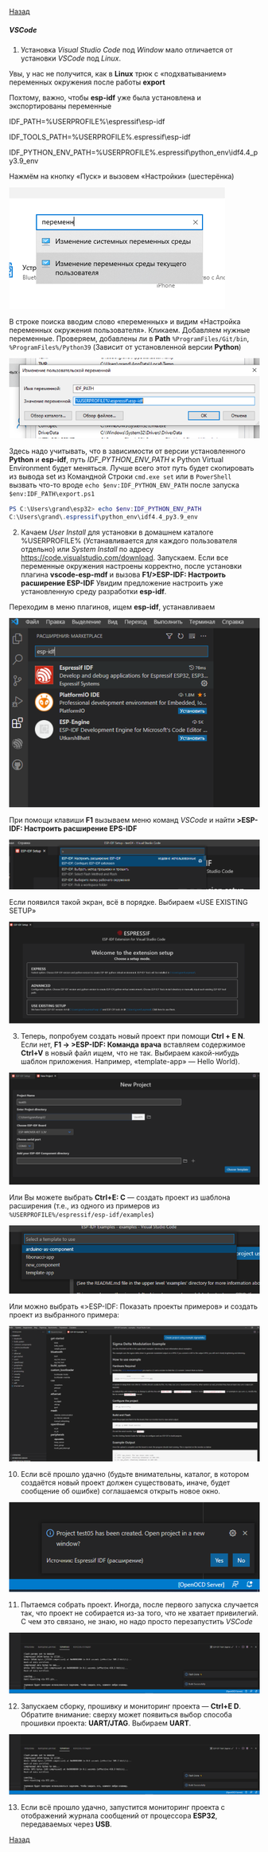 [Назад](./README.md)

##### VSCode <div id="espidflinuxvscodeplugin"></div>

1. Установка *Visual Studio Code* под *Window* мало отличается от установки *VSCode* под *Linux*.

Увы, у нас не получится, как в **Linux** трюк с «подхватыванием» переменных окружения после работы **export** 

Похтому, важно, чтобы **esp-idf** уже была установлена и экспортированы переменные 

IDF_PATH=%USERPROFILE%\espressif\esp-idf

IDF_TOOLS_PATH=%USERPROFILE%\.espressif\esp-idf

IDF_PYTHON_ENV_PATH=%USERPROFILE%\.espressif\python_env\idf4.4_py3.9_env

Нажмём на кнопку «Пуск» и вызовем «Настройки» (шестерёнка)

![Вызвать настройки переменных окружения пользователя](./files/images/options_user_environment_variables_01.png)

В строке поиска вводим слово «переменных» и видим «Настройка переменных окружения пользователя». Кликаем. Добавляем нужные переменные. Проверяем, добавлены ли в **Path** ```%ProgramFiles/Git/bin```, ```%ProgramFiles%/Python39``` (Зависит от установленной версии **Python**)

![Вызвать настройки переменных окружения пользователя](./files/images/options_user_environment_variables_03.png)


Здесь надо учитывать, что в зависимости от версии установленного **Python** и **esp-idf**, путь *IDF_PYTHON_ENV_PATH* к Python Virtual Environment будет меняться. Лучше всего этот путь будет скопировать из вывода set из Командной Строки ```cmd.exe set``` или в ```PowerShell``` вызвать что-то вроде ```echo $env:IDF_PYTHON_ENV_PATH``` после запуска ```$env:IDF_PATH\export.ps1```

```PowerShell
PS C:\Users\grand\esp32> echo $env:IDF_PYTHON_ENV_PATH
C:\Users\grand\.espressif\python_env\idf4.4_py3.9_env
```

2. Качаем *User Install* для установки в домашнем каталоге %USERPROFILE% (Устанавливается для каждого пользователя отдельно) или *System Install* по адресу https://code.visualstudio.com/download. Запускаем. Если все переменные окружения настроены корректно, после установки плагина **vscode-esp-mdf** и вызова **F1/>ESP-IDF: Настроить расширение ESP-IDF** Увидим предложение настроить уже установленную среду разработки **esp-idf**.

Переходим в меню плагинов, ищем **esp-idf**, устанавливаем

![Настройка окружения ESP-IDF](./files/images/vscode_esp_idf_install.png)

При помощи клавиши **F1** вызываем меню команд *VSCode* и найти **\>ESP-IDF: Настроить расширение EPS-IDF**

![Настройка окружения ESP-IDF](./files/images/vscode_esp_idf_config.png)

Если появился такой экран, всё в порядке. Выбираем «USE EXISTING SETUP»

![Установка существующего фреймворка ESP-IDF](./files/images/vscode_esp_idf_existing_setup.png)


3. Теперь, попробуем создать новый проект при помощи **Ctrl + E N**. Если нет, **F1 -> \>ESP-IDF: Команда врача** вставляем содержимое **Ctrl+V** в новый файл ищем, что не так. Выбираем какой-нибудь шаблон приложения. Например, «template-app» — Hello World).


![Создание нового проекта ESP-IDF](./files/images/vscode_esp_idf_create_new_project.png)


Или Вы можете выбрать **Ctrl+E: C** — создать проект из шаблона расширения (т.е., из одного из примеров из ```%USERPROFILE%/espressif/esp-idf/examples```)


![Создание нового проекта ESP-IDF](./files/images/vscode_esp_idf_create_new_project_from_template.png)


Или можно выбрать «\>ESP-IDF: Показать проекты примеров» и создать проект из выбранного примера:


![Создание нового проекта ESP-IDF](./files/images/vscode_esp_idf_create_project_from_example.png)


10. Если всё прошло удачно (будьте внимательны, каталог, в котором создаётся новый проект должен существовать, иначе, будет сообщение об ошибке) соглашаемся открыть новое окно.


![Создание нового проекта ESP-IDF](./files/images/vscode_esp_idf_project_created.png)



11. Пытаемся собрать проект. Иногда, после первого запуска случается так, что проект не собирается из-за того, что не хватает привилегий. С чем это связано, не знаю, но надо просто перезапустить *VSCode*


![Прошивка нового проекта ESP-IDF](./files/images/vscode_esp_idf_project_flash.png)


12. Запускаем сборку, прошивку и мониторинг проекта — **Ctrl+E D**. Обратите внимание: сверху может появиться выбор способа прошивки проекта: **UART/JTAG**. Выбираем **UART**.

![Прошивка нового проекта ESP-IDF](./files/images/vscode_esp_idf_project_flash.png)


13. Если всё прошло удачно, запустится мониторинг проекта с отображений журнала сообщений от процессора **ESP32**, передаваемых через **USB**.

[Назад](./README.md)

